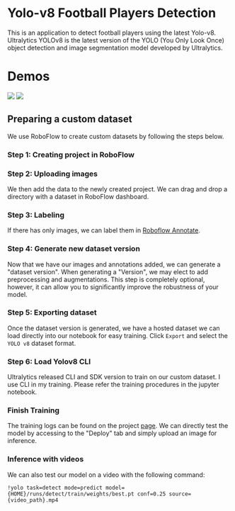 # Yolo-v8 Football Players Detection
This is an application to detect football players using the latest Yolo-v8. Ultralytics YOLOv8 is the latest version of the YOLO (You Only Look Once) object detection and image segmentation model developed by Ultralytics.

# Demos 
![](https://github.com/jackyccl/yolov8_detection/blob/main/demo_gifs/019d5b34_1_AdobeExpress.gif)
![](https://github.com/jackyccl/yolov8_detection/blob/main/demo_gifs/08fd33_4_AdobeExpress.gif)

## Preparing a custom dataset

We use RoboFlow to create custom datasets by following the steps below. 

### Step 1: Creating project in RoboFlow

### Step 2: Uploading images

We then add the data to the newly created project. We can drag and drop a directory with a dataset in RoboFlow dashboard.

### Step 3: Labeling

If there has only images, we can label them in [Roboflow Annotate](https://docs.roboflow.com/annotate).

### Step 4: Generate new dataset version

Now that we have our images and annotations added, we can generate a "dataset version". When generating a "Version", we may elect to add preprocessing and augmentations. This step is completely optional, however, it can allow you to significantly improve the robustness of your model.

### Step 5: Exporting dataset

Once the dataset version is generated, we have a hosted dataset we can load directly into our notebook for easy training. Click `Export` and select the `YOLO v8` dataset format.

### Step 6: Load Yolov8 CLI
Ultralytics released CLI and SDK version to train on our custom dataset. I use CLI in my training. Please refer the training procedures in the jupyter notebook. 

### Finish Training
The training logs can be found on the project [page](https://app.roboflow.com/jackyccl/football-players-detection-2-e9a5j/overview). We can directly test the model by accessing to the "Deploy" tab and simply upload an image for inference.

### Inference with videos
We can also test our model on a video with the following command:

`!yolo task=detect mode=predict model={HOME}/runs/detect/train/weights/best.pt conf=0.25 source={video_path}.mp4`
